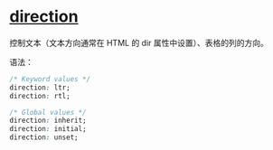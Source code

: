 # [direction](https://developer.mozilla.org/en-US/docs/Web/CSS/direction)
控制文本（文本方向通常在 HTML 的 dir 属性中设置）、表格的列的方向。  

语法：  
```css
/* Keyword values */
direction: ltr;
direction: rtl;

/* Global values */
direction: inherit;
direction: initial;
direction: unset;
```

